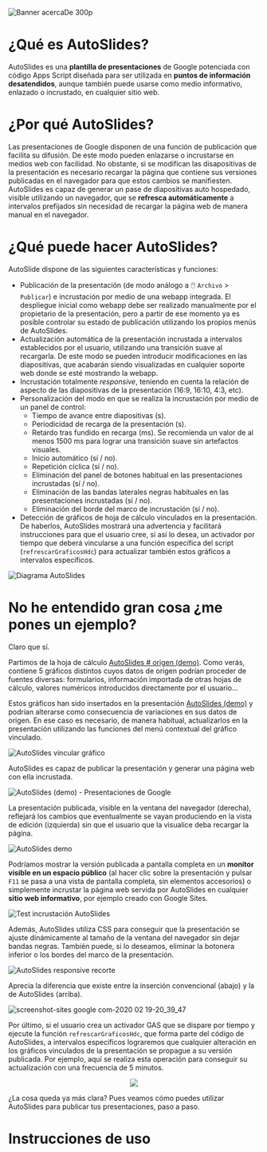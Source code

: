 ![Banner acercaDe 300p](https://user-images.githubusercontent.com/12829262/74842491-cb22aa80-532a-11ea-8116-150ef294bd59.png)
# ¿Qué es AutoSlides?
AutoSlides es una **plantilla de presentaciones** de Google potenciada con código Apps Script diseñada para ser utilizada en **puntos de información desatendidos**, aunque también puede usarse como medio informativo, enlazado o incrustado, en cualquier sitio web. 

# ¿Por qué AutoSlides?
Las presentaciones de Google disponen de una función de publicación que facilita su difusión. De este modo pueden enlazarse o incrustarse en medios web con facilidad. No obstante, si se modifican las disapositivas de la presentación es necesario recargar la página que contiene sus versiones publicadas en el navegador para que estos cambios se manifiesten. AutoSlides es capaz de generar un pase de diapositivas auto hospedado, visible utilizando un navegador, que se **refresca automáticamente** a intervalos prefijados sin necesidad de recargar la página web de manera manual en el navegador.

# ¿Qué puede hacer AutoSlides?
AutoSlide dispone de las siguientes características y funciones:
+ Publicación de la presentación (de modo análogo a :computer_mouse: `Archivo` > `Publicar`) e incrustación por medio de una webapp integrada. El despliegue inicial como webapp debe ser realizado manualmente por el propietario de la presentación, pero a partir de ese momento ya es posible controlar su estado de publicación utilizando los propios menús de AutoSlides.
+ Actualización automática de la presentación incrustada a intervalos establecidos por el usuario, utilizando una transición suave al recargarla. De este modo se pueden introducir modificaciones en las diapositivas, que acabarán siendo visualizadas en cualquier soporte web donde se esté mostrando la webapp.
+ Incrustación totalmente *responsive*, teniendo en cuenta la relación de aspecto de las diapositivas de la presentación (16:9, 16:10, 4:3, etc).
+ Personalización del modo en que se realiza la incrustación por medio de un panel de control:
  + Tiempo de avance entre diapositivas (s).
  + Periodicidad de recarga de la presentación (s).
  + Retardo tras fundido en recarga (ms). Se recomienda un valor de al menos 1500 ms para lograr una transición suave sin artefactos visuales.
  + Inicio automático (sí / no).
  + Repetición cíclica (sí / no).
  + Eliminación del panel de botones habitual en las presentaciones incrustadas (sí / no).
  + Eliminación de las bandas laterales negras habituales en las presentaciones incrustadas (sí / no).
  + Eliminación del borde del marco de incrustación (sí / no).
+ Detección de gráficos de hoja de cálculo vinculados en la presentación. De haberlos, AutoSlides mostrará una advertencia y facilitará instrucciones para que el usuario cree, si así lo desea, un activador por tiempo que deberá vincularse a una función específica del script (`refrescarGraficosHdc`) para actualizar también estos gráficos a intervalos específicos.

![Diagrama AutoSlides](https://docs.google.com/drawings/d/e/2PACX-1vQmJbOnDrP2xuUAy6ffHRCBlZDgRKOh4ZEO2WFwbTal9Celksl7lL659P2P5AwAgdOStqMcJVpAncK9/pub?w=1059&h=346)

# No he entendido gran cosa ¿me pones un ejemplo?
Claro que sí.

Partimos de la hoja de cálculo [AutoSlides # origen (demo)](https://docs.google.com/spreadsheets/d/1MPYs0DleXOiLRjeKTLcopzh8XkvWp_jT2717SGRe2JU/template/preview). Como verás, contiene 5 gráficos distintos cuyos datos de origen podrían proceder de fuentes diversas: formularios, información importada de otras hojas de cálculo, valores numéricos introducidos directamente por el usuario...

Estos gráficos han sido insertados en la presentación [AutoSlides (demo)](https://docs.google.com/presentation/d/15QCPrNd9VlX2WA23basUCu-LQNzfADavtUh--xeg_pU/template/preview) y podrían alterarse como consecuencia de variaciones en sus datos de origen. En ese caso es necesario, de manera habitual, actualizarlos en la presentación utilizando las funciones del menú contextual del gráfico vinculado.

![AutoSlides vincular gráfico](https://user-images.githubusercontent.com/12829262/74864106-48601680-534f-11ea-8aa5-17bfecbb84cf.gif)

AutoSlides es capaz de publicar la presentación y generar una página web con ella incrustada.

![AutoSlides (demo) - Presentaciones de Google](https://user-images.githubusercontent.com/12829262/74864895-8f024080-5350-11ea-8a90-a9800b2bc2d5.gif)

La presentación publicada, visible en la ventana del navegador (derecha), reflejará los cambios que eventualmente se vayan produciendo en la vista de edición (izquierda) sin que el usuario que la visualice deba recargar la página.

![AutoSlides demo](https://user-images.githubusercontent.com/12829262/74866819-c6beb780-5353-11ea-9591-918299d3ccb0.gif)

Podríamos mostrar la versión publicada a pantalla completa en un **monitor visible en un espacio público** (al hacer clic sobre la presentación y pulsar `F11` se pasa a una vista de pantalla completa, sin elementos accesorios) o simplemente incrustar la página web servida por AutoSlides en cualquier **sitio web informativo**, por ejemplo creado con Google Sites.

![Test incrustación AutoSlides](https://user-images.githubusercontent.com/12829262/74867638-50bb5000-5355-11ea-96c4-7e2a8ea60426.gif)

Además, AutoSlides utiliza CSS para conseguir que la presentación se ajuste dinámicamente al tamaño de la ventana del navegador sin dejar bandas negras. También puede, si lo deseamos, eliminar la botonera inferior o los bordes del marco de la presentación.

![AutoSlides responsive recorte](https://user-images.githubusercontent.com/12829262/74868847-31252700-5357-11ea-876e-b17852c0af3f.gif)

Aprecia la diferencia que existe entre la inserción convencional (abajo) y la de AutoSlides (arriba).

![screenshot-sites google com-2020 02 19-20_39_47](https://user-images.githubusercontent.com/12829262/74869376-261ec680-5358-11ea-8f68-f9b842629044.png)

Por último, si el usuario crea un activador GAS que se dispare por tiempo y ejecute la función `refrescarGraficosHdc`, que forma parte del código de AutoSlides, a intervalos específicos lograremos que cualquier alteración en los gráficos vinculados de la presentación se propague a su versión publicada. Por ejemplo, aquí se realiza esta operación para conseguir su actualización con una frecuencia de 5 minutos.

<p align="center"><img src="https://user-images.githubusercontent.com/12829262/74872656-f5419000-535d-11ea-9290-742381fa83d1.gif"></p>

¿La cosa queda ya más clara? Pues veamos cómo puedes utilizar AutoSlides para publicar tus presentaciones, paso a paso.

# Instrucciones de uso

